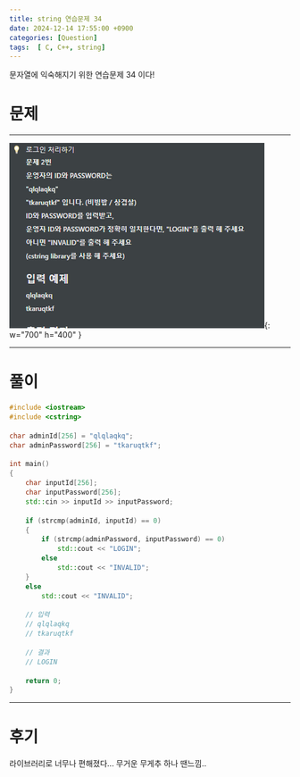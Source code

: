```yaml
---
title: string 연습문제 34
date: 2024-12-14 17:55:00 +0900
categories: [Question]  
tags:  [ C, C++, string]
---
```


문자열에 익숙해지기 위한 연습문제 34 이다!

# 문제   
---------------------------------------
![Desktop View](/assets/img/string28.png){: w="700" h="400" }

---------------------------------------

# 풀이

```c++
#include <iostream>
#include <cstring>

char adminId[256] = "qlqlaqkq";
char adminPassword[256] = "tkaruqtkf";

int main()
{
    char inputId[256];
    char inputPassword[256];
    std::cin >> inputId >> inputPassword;
    
    if (strcmp(adminId, inputId) == 0)
    {
        if (strcmp(adminPassword, inputPassword) == 0)
            std::cout << "LOGIN";
        else
            std::cout << "INVALID";
    }
    else
        std::cout << "INVALID";
    
    // 입력
    // qlqlaqkq
    // tkaruqtkf

    // 결과
    // LOGIN

    return 0;
}
```
---------------------------------------

# 후기

라이브러리로 너무나 편해졌다... 무거운 무게추 하나 땐느낌..

